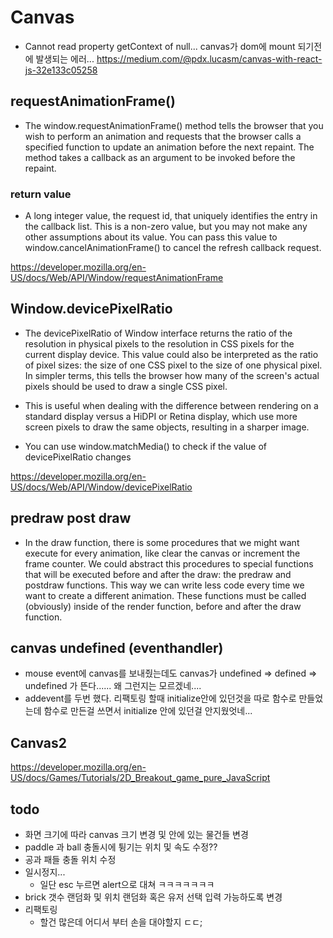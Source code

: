# Canvas 
- Cannot read property getContext of null... canvas가 dom에 mount 되기전에 발생되는 에러...
https://medium.com/@pdx.lucasm/canvas-with-react-js-32e133c05258


## requestAnimationFrame()
- The window.requestAnimationFrame() method tells the browser that you wish to perform an animation and requests that the browser calls a specified function to update an animation before the next repaint. The method takes a callback as an argument to be invoked before the repaint.

### return value
- A long integer value, the request id, that uniquely identifies the entry in the callback list. This is a non-zero value, but you may not make any other assumptions about its value. You can pass this value to window.cancelAnimationFrame() to cancel the refresh callback request.

https://developer.mozilla.org/en-US/docs/Web/API/Window/requestAnimationFrame

## Window.devicePixelRatio
- The devicePixelRatio of Window interface returns the ratio of the resolution in physical pixels to the resolution in CSS pixels for the current display device. This value could also be interpreted as the ratio of pixel sizes: the size of one CSS pixel to the size of one physical pixel. In simpler terms, this tells the browser how many of the screen's actual pixels should be used to draw a single CSS pixel.

- This is useful when dealing with the difference between rendering on a standard display versus a HiDPI or Retina display, which use more screen pixels to draw the same objects, resulting in a sharper image.

- You can use window.matchMedia() to check if the value of devicePixelRatio changes

https://developer.mozilla.org/en-US/docs/Web/API/Window/devicePixelRatio


## predraw post draw

- In the draw function, there is some procedures that we might want execute for every animation, like clear the canvas or increment the frame counter. We could abstract this procedures to special functions that will be executed before and after the draw: the predraw and postdraw functions. This way we can write less code every time we want to create a different animation. These functions must be called (obviously) inside of the render function, before and after the draw function.


## canvas undefined (eventhandler)
- mouse event에 canvas를 보내줬는데도 canvas가 undefined => defined => undefined 가 뜬다...... 왜 그런지는 모르겠네....
- addevent를 두번 했다. 리팩토링 할때 initialize안에 있던것을 따로 함수로 만들었는데 함수로 만든걸 쓰면서 initialize 안에 있던걸 안지웠엇네...

## Canvas2

https://developer.mozilla.org/en-US/docs/Games/Tutorials/2D_Breakout_game_pure_JavaScript



## todo

- 화면 크기에 따라 canvas 크기 변경 및 안에 있는 물건들 변경
- paddle 과 ball 충돌시에 튕기는 위치 및 속도 수정?? 
- 공과 패들 충돌 위치 수정
- 일시정지...
  - 일단 esc 누르면 alert으로 대쳐 ㅋㅋㅋㅋㅋㅋㅋ
- brick 갯수 랜덤화 및 위치 랜덤화 혹은 유저 선택 입력 가능하도록 변경
- 리팩토링
  - 할건 많은데 어디서 부터 손을 대야할지 ㄷㄷ;